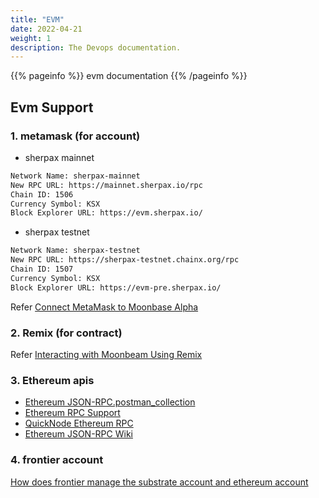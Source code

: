 ```yaml
---
title: "EVM"
date: 2022-04-21
weight: 1
description: The Devops documentation.
---
```


{{% pageinfo %}}
evm documentation
{{% /pageinfo %}}

## Evm Support

### 1. metamask (for account)

- sherpax mainnet
```txt
Network Name: sherpax-mainnet
New RPC URL: https://mainnet.sherpax.io/rpc
Chain ID: 1506
Currency Symbol: KSX
Block Explorer URL: https://evm.sherpax.io/
```

- sherpax testnet
```txt
Network Name: sherpax-testnet
New RPC URL: https://sherpax-testnet.chainx.org/rpc
Chain ID: 1507
Currency Symbol: KSX
Block Explorer URL: https://evm-pre.sherpax.io/
```

Refer [Connect MetaMask to Moonbase Alpha](https://docs.moonbeam.network/getting-started/moonbase/metamask/)

### 2. Remix (for contract)

Refer [Interacting with Moonbeam Using Remix](https://docs.moonbeam.network/getting-started/local-node/using-remix/)

### 3. Ethereum apis
- [Ethereum JSON-RPC.postman_collection](./develop_docs/Ethereum-JSON-RPC.postman_collection.json)
- [Ethereum RPC Support](https://github.com/PureStake/moonbeam-docs-cn/blob/master/builders/get-started/eth-compare/rpc-support.md)
- [QuickNode Ethereum RPC](https://www.quicknode.com/docs)
- [Ethereum JSON-RPC Wiki](https://eth.wiki/json-rpc/API#)

### 4. frontier account
[How does frontier manage the substrate account and ethereum account](https://github.com/chainx-org/chainx-technical-archive/blob/main/ZhaoJianBing/substrate_account_and_ethereum_account.md)
